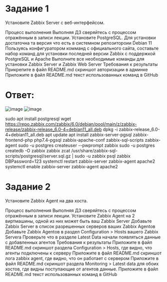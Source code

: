 # Задание 1
Установите Zabbix Server с веб-интерфейсом.

Процесс выполнения
Выполняя ДЗ сверяйтесь с процессом отражённым в записи лекции.
Установите PostgreSQL. Для установки достаточна та версия что есть в системном репозитороии Debian 11
Пользуясь конфигуратором комманд с официального сайта, составьте набор команд для установки последней версии Zabbix с поддержкой PostgreSQL и Apache
Выполните все необходимые команды для установки Zabbix Server и Zabbix Web Server
Требования к результаты
Прикрепите в файл README.md скриншот авторизации в админке
Приложите в файл README.md текст использованных команд в GitHub

# Ответ:

![image](https://github.com/elisar83/hw-02/assets/122297912/bb32bbc6-71d9-46e5-a90e-7de4d232e3eb)
![image](https://github.com/elisar83/hw-02/assets/122297912/773487cb-341a-4658-8e98-1befb23a4c07)

sudo apt install postgresql
wget https://repo.zabbix.com/zabbix/6.0/debian/pool/main/z/zabbix-release/zabbix-release_6.0-4+debian11_all.deb
dpkg -i zabbix-release_6.0-4+debian11_all.deb
apt update
apt install zabbix-server-pgsql zabbix-frontend-php php7.4-pgsql zabbix-apache-conf zabbix-sql-scripts zabbix-agent
sudo -u postgres createuser --pwprompt zabbix
sudo -u postgres createdb -O zabbix zabbix
zcat /usr/share/zabbix-sql-scripts/postgresql/server.sql.gz | sudo -u zabbix psql zabbix
DBPassword=123
systemctl restart zabbix-server zabbix-agent apache2
systemctl enable zabbix-server zabbix-agent apache2


# Задание 2
Установите Zabbix Agent на два хоста.

Процесс выполнения
Выполняя ДЗ сверяйтесь с процессом отражённым в записи лекции.
Установите Zabbix Agent на 2 виртмашины, одной из них может быть ваш Zabbix Server
Добавьте Zabbix Server в список разрешенных серверов ваших Zabbix Agentов
Добавьте Zabbix Agentов в раздел Configuration > Hosts вашего Zabbix Servera
Проверьте что в разделе Latest Data начали появляться данные с добавленных агентов
Требования к результаты
Приложите в файл README.md скриншот раздела Configuration > Hosts, где видно, что агенты подключены к серверу
Приложите в файл README.md скриншот лога zabbix agent, где видно, что он работает с сервером
Приложите в файл README.md скриншот раздела Monitoring > Latest data для обоих хостов, где видны поступающие от агентов данные.
Приложите в файл README.md текст использованных команд в GitHub
